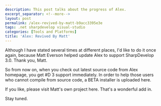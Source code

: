 ```yaml
---
description: This post talks about the progress of Alex.
excerpt_separator: <!--more-->
layout: post
permalink: /alex-revived-by-matt-b9acc3395e3e
tags: .net sharpdevelop visual-studio
categories: [Tools and Platforms]
title: 'Alex: Revived By Matt'
---
```

Although I have stated several times at different places, I'd like to do it once again, because Matt Everson helped update Alex to support SharpDevelop 3.0. Thank you, Matt.

So from now on, when you check out latest source code from Alex homepage, you get #D 3 support immediately. In order to help those users who cannot compile from source code, a BETA installer is uploaded here.

If you like, please visit Matt's own project here. That's a wonderful add in.

Stay tuned.
<!--more-->